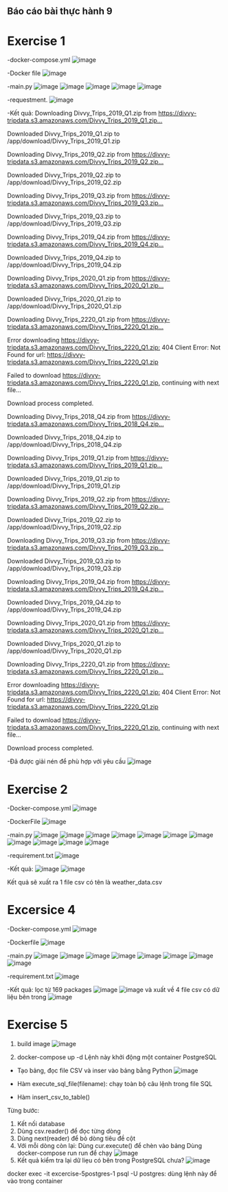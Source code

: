 ## Báo cáo bài thực hành 9

# Exercise 1
-docker-compose.yml
![image](https://github.com/user-attachments/assets/8ea7f36d-55e3-40a7-9440-d504c27f3536)

-Docker file
![image](https://github.com/user-attachments/assets/3a283de5-e687-4267-978b-5363414b72f6)

-main.py
![image](https://github.com/user-attachments/assets/a81ca56b-c6f8-414f-91b5-6580d18c13ba)
![image](https://github.com/user-attachments/assets/a17b8cb4-bfc4-4192-b7dc-587f465f925b)
![image](https://github.com/user-attachments/assets/595812d2-495d-44d3-8de0-06113f3ad39c)
![image](https://github.com/user-attachments/assets/28572951-762c-4f6d-a09c-c00c742e6948)
![image](https://github.com/user-attachments/assets/d4b6f033-b73d-4161-aa76-4a388f7b2731)

-requestment.
![image](https://github.com/user-attachments/assets/a642e55f-fed8-4c35-a5e8-4f24a3331f99)

-Kết quả:
Downloading Divvy_Trips_2019_Q1.zip from https://divvy-tripdata.s3.amazonaws.com/Divvy_Trips_2019_Q1.zip...⁠


Downloaded Divvy_Trips_2019_Q1.zip to /app/download/Divvy_Trips_2019_Q1.zip


Downloading Divvy_Trips_2019_Q2.zip from https://divvy-tripdata.s3.amazonaws.com/Divvy_Trips_2019_Q2.zip...⁠


Downloaded Divvy_Trips_2019_Q2.zip to /app/download/Divvy_Trips_2019_Q2.zip


Downloading Divvy_Trips_2019_Q3.zip from https://divvy-tripdata.s3.amazonaws.com/Divvy_Trips_2019_Q3.zip...⁠


Downloaded Divvy_Trips_2019_Q3.zip to /app/download/Divvy_Trips_2019_Q3.zip


Downloading Divvy_Trips_2019_Q4.zip from https://divvy-tripdata.s3.amazonaws.com/Divvy_Trips_2019_Q4.zip...⁠


Downloaded Divvy_Trips_2019_Q4.zip to /app/download/Divvy_Trips_2019_Q4.zip


Downloading Divvy_Trips_2020_Q1.zip from https://divvy-tripdata.s3.amazonaws.com/Divvy_Trips_2020_Q1.zip...⁠


Downloaded Divvy_Trips_2020_Q1.zip to /app/download/Divvy_Trips_2020_Q1.zip


Downloading Divvy_Trips_2220_Q1.zip from https://divvy-tripdata.s3.amazonaws.com/Divvy_Trips_2220_Q1.zip...⁠


Error downloading https://divvy-tripdata.s3.amazonaws.com/Divvy_Trips_2220_Q1.zip:⁠ 404 Client Error: Not Found for url: https://divvy-tripdata.s3.amazonaws.com/Divvy_Trips_2220_Q1.zip⁠


Failed to download https://divvy-tripdata.s3.amazonaws.com/Divvy_Trips_2220_Q1.zip,⁠ continuing with next file...


Download process completed.


Downloading Divvy_Trips_2018_Q4.zip from https://divvy-tripdata.s3.amazonaws.com/Divvy_Trips_2018_Q4.zip...⁠


Downloaded Divvy_Trips_2018_Q4.zip to /app/download/Divvy_Trips_2018_Q4.zip


Downloading Divvy_Trips_2019_Q1.zip from https://divvy-tripdata.s3.amazonaws.com/Divvy_Trips_2019_Q1.zip...⁠


Downloaded Divvy_Trips_2019_Q1.zip to /app/download/Divvy_Trips_2019_Q1.zip


Downloading Divvy_Trips_2019_Q2.zip from https://divvy-tripdata.s3.amazonaws.com/Divvy_Trips_2019_Q2.zip...⁠


Downloaded Divvy_Trips_2019_Q2.zip to /app/download/Divvy_Trips_2019_Q2.zip


Downloading Divvy_Trips_2019_Q3.zip from https://divvy-tripdata.s3.amazonaws.com/Divvy_Trips_2019_Q3.zip...⁠


Downloaded Divvy_Trips_2019_Q3.zip to /app/download/Divvy_Trips_2019_Q3.zip


Downloading Divvy_Trips_2019_Q4.zip from https://divvy-tripdata.s3.amazonaws.com/Divvy_Trips_2019_Q4.zip...⁠


Downloaded Divvy_Trips_2019_Q4.zip to /app/download/Divvy_Trips_2019_Q4.zip


Downloading Divvy_Trips_2020_Q1.zip from https://divvy-tripdata.s3.amazonaws.com/Divvy_Trips_2020_Q1.zip...⁠


Downloaded Divvy_Trips_2020_Q1.zip to /app/download/Divvy_Trips_2020_Q1.zip


Downloading Divvy_Trips_2220_Q1.zip from https://divvy-tripdata.s3.amazonaws.com/Divvy_Trips_2220_Q1.zip...⁠


Error downloading https://divvy-tripdata.s3.amazonaws.com/Divvy_Trips_2220_Q1.zip:⁠ 404 Client Error: Not Found for url: https://divvy-tripdata.s3.amazonaws.com/Divvy_Trips_2220_Q1.zip⁠


Failed to download https://divvy-tripdata.s3.amazonaws.com/Divvy_Trips_2220_Q1.zip,⁠ continuing with next file...


Download process completed.

-Đã được giải nén để phù hợp với yêu cầu
![image](https://github.com/user-attachments/assets/839e35a8-147c-486b-ac1e-bb19fea7465b)


# Exercise 2
-Docker-compose.yml
![image](https://github.com/user-attachments/assets/c38df1ca-68ef-4acb-80f6-5cea68a1dbad)

-DockerFile
![image](https://github.com/user-attachments/assets/39b30dbd-14c4-48fa-ae85-cfb51e95c90b)

-main.py
![image](https://github.com/user-attachments/assets/fe465fdc-2c8d-4603-894c-85a4f898d850)
![image](https://github.com/user-attachments/assets/30fa9d94-1f0d-4814-b231-500861055a11)
![image](https://github.com/user-attachments/assets/c75b8cf8-e30a-482a-8643-259bbdeded74)
![image](https://github.com/user-attachments/assets/6d72253d-d8a7-4640-b753-e521fe99a3bb)
![image](https://github.com/user-attachments/assets/b9858fd8-29d0-4552-a308-370c635c9dd6)
![image](https://github.com/user-attachments/assets/daf7ea33-ba40-415d-b31d-a24d54e243ac)
![image](https://github.com/user-attachments/assets/141acdcb-a3eb-4bae-8996-fd22d979b060)
![image](https://github.com/user-attachments/assets/44138eee-2368-4ff3-91a6-1ea30064c54d)
![image](https://github.com/user-attachments/assets/1682410d-8a55-4747-bd32-3ca52a2d47bb)
![image](https://github.com/user-attachments/assets/99b7dc3d-4709-4929-b3d6-015737a6a503)
![image](https://github.com/user-attachments/assets/0e7fa8ec-31a8-47c5-b87c-f6b4f5f9741e)

-requirement.txt
![image](https://github.com/user-attachments/assets/c89baec3-3484-43a1-b2a0-5841bdd73163)

-Kết quả:
![image](https://github.com/user-attachments/assets/fe6cd5a7-0554-4df1-bc71-92003347e1c0)
![image](https://github.com/user-attachments/assets/3fa60bc6-e969-4f20-9afa-1d98ce5d27c3)

Kết quả sẽ xuất ra 1 file csv có tên là weather_data.csv

# Excersice 4
-Docker-compose.yml
![image](https://github.com/user-attachments/assets/de48a458-bcf2-4680-8ff0-dd063717cea6)

-Dockerfile
![image](https://github.com/user-attachments/assets/7bbcf933-03dc-4fae-a6d4-031cc6579f97)

-main.py
![image](https://github.com/user-attachments/assets/26d9c6db-5a92-484d-825d-ae955e42314a)
![image](https://github.com/user-attachments/assets/60b646f8-46da-4ea1-b086-6c841892c8a2)
![image](https://github.com/user-attachments/assets/86510c33-af2b-472d-99bc-a160c45442a7)
![image](https://github.com/user-attachments/assets/aa0d338e-5da5-4216-b2f9-319ab58a2bbd)
![image](https://github.com/user-attachments/assets/0dcf5122-0e69-4bde-882a-682710ffb2cb)
![image](https://github.com/user-attachments/assets/bcb45bfb-04b6-4511-a43e-7208de7188a8)
![image](https://github.com/user-attachments/assets/d909e790-1b1e-4a50-be8b-e9474339cdf6)
![image](https://github.com/user-attachments/assets/5fcb2331-c918-4117-b851-7c5a19d18924)

-requirement.txt
![image](https://github.com/user-attachments/assets/306d361b-198e-42f4-83fa-eb7e5c5c7106)

-Kết quả: lọc từ 169 packages
![image](https://github.com/user-attachments/assets/95ac4de6-daba-4d96-ba9a-8ae833c942f5)
![image](https://github.com/user-attachments/assets/02f07f7f-41e9-4e1c-96d0-5e68426b8b6e)
và xuất về 4 file csv có dữ liệu bên trong
![image](https://github.com/user-attachments/assets/8b6d45f2-cb8b-450d-9e94-9ea3a72faf9b)


# Exercise 5
1. build image
![image](https://github.com/user-attachments/assets/4a07e879-49b9-4393-8f8a-cb2ef414b9d4)

2. docker-compose up -d
Lệnh này khởi động một container PostgreSQL

- Tạo bảng, đọc file CSV và inser vào bảng bằng Python
![image](https://github.com/user-attachments/assets/57b1e829-e4e0-4eeb-9f53-c22563e76f8f)

- Hàm execute_sql_file(filename): chạy toàn bộ câu lệnh trong file SQL
- Hàm insert_csv_to_table()

Từng bước:
1. Kết nối database
2. Dùng csv.reader() để đọc từng dòng
3. Dùng next(reader) để bỏ dòng tiêu đề cột
4. Với mỗi dòng còn lại:
    Dùng cur.execute() để chèn vào bảng
Dùng docker-compose run run để chạy
![image](https://github.com/user-attachments/assets/dc5425cb-40ae-45c0-b34c-7410d4a5d855)
5. Kết quả kiểm tra lại dữ liẹu có bên trong PostgreSQL chưa?
![image](https://github.com/user-attachments/assets/acdf6d2b-1fcf-4bbe-991a-1fc9513af5f1)

docker exec -it excercise-5postgres-1 psql -U postgres: dùng lệnh này để vào trong container








